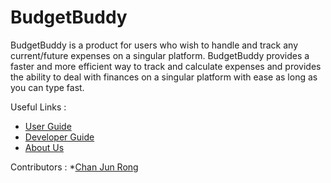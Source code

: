 # BudgetBuddy
BudgetBuddy is a product for users who wish to handle and track any current/future expenses on a singular platform.
BudgetBuddy provides a faster and more efficient way to track and calculate expenses and provides the ability
to deal with finances on a singular platform with ease as long as you can type fast.

Useful Links :
* [User Guide](docs/UserGuide.md)
* [Developer Guide](docs/DeveloperGuide.md)
* [About Us](docs/AboutUs.md)

Contributors :
*[Chan Jun Rong](docs/team/itsmejr257.md)